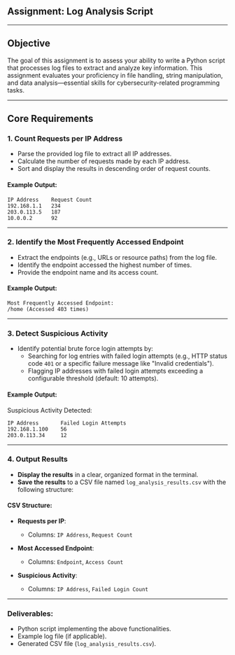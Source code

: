 ## Assignment: Log Analysis Script

---

## Objective  
The goal of this assignment is to assess your ability to write a Python script that processes log files to extract and analyze key information. This assignment evaluates your proficiency in file handling, string manipulation, and data analysis—essential skills for cybersecurity-related programming tasks.

---

## Core Requirements  

### 1. **Count Requests per IP Address**  
- Parse the provided log file to extract all IP addresses.  
- Calculate the number of requests made by each IP address.  
- Sort and display the results in descending order of request counts.  

#### Example Output:
```
IP Address    Request Count
192.168.1.1   234
203.0.113.5   187
10.0.0.2      92
```

---

### 2. **Identify the Most Frequently Accessed Endpoint**  
- Extract the endpoints (e.g., URLs or resource paths) from the log file.  
- Identify the endpoint accessed the highest number of times.  
- Provide the endpoint name and its access count.  

#### Example Output:
```
Most Frequently Accessed Endpoint:
/home (Accessed 403 times)
```


---

### 3. **Detect Suspicious Activity**  
- Identify potential brute force login attempts by:  
  - Searching for log entries with failed login attempts (e.g., HTTP status code `401` or a specific failure message like "Invalid credentials").  
  - Flagging IP addresses with failed login attempts exceeding a configurable threshold (default: 10 attempts).  

#### Example Output:
Suspicious Activity Detected:
```
IP Address       Failed Login Attempts
192.168.1.100    56
203.0.113.34     12
```

---

### 4. **Output Results**  
- **Display the results** in a clear, organized format in the terminal.  
- **Save the results** to a CSV file named `log_analysis_results.csv` with the following structure:  

#### CSV Structure:  
- **Requests per IP**:  
  - Columns: `IP Address`, `Request Count`  

- **Most Accessed Endpoint**:  
  - Columns: `Endpoint`, `Access Count`  

- **Suspicious Activity**:  
  - Columns: `IP Address`, `Failed Login Count`  

---

### Deliverables:  
- Python script implementing the above functionalities.  
- Example log file (if applicable).  
- Generated CSV file (`log_analysis_results.csv`).  
